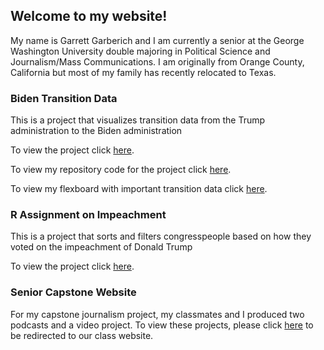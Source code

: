 ## Welcome to my website! 

My name is Garrett Garberich and I am currently a senior at the George Washington University double majoring in Political Science and Journalism/Mass Communications. I am originally from Orange County, California but most of my family has recently relocated to Texas. 

### Biden Transition Data 

This is a project that visualizes transition data from the Trump administration to the Biden administration 

To view the project click [here](https://ggarberich.github.io/Biden%20Transition%20Data%20/).

To view my repository code for the project click [here](https://github.com/ggarberich/gw_r_assignment_transition/blob/main/04_assignmentfile_markdownreport_Garberich.Rmd).

To view my flexboard with important transition data click [here](https://ggarberich.github.io/FlexBoard%20for%20Transition%20Data%20/#department-changes).

### R Assignment on Impeachment 

This is a project that sorts and filters congresspeople based on how they voted on the impeachment of Donald Trump 

To view the project click [here](https://ggarberich.github.io/R%20Assignment%201/).

### Senior Capstone Website 

For my capstone journalism project, my classmates and I produced two podcasts and a video project. To view these projects, please click [here](https://dispatchesfrom2020.wixsite.com/portfolio) to be redirected to our class website. 
